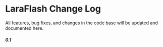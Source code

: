 # LaraFlash Change Log

All features, bug fixes, and changes in the code base will be updated and documented here.

##### 0.1
